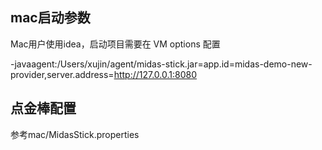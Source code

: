 
## mac启动参数

Mac用户使用idea，启动项目需要在 VM options 配置

-javaagent:/Users/xujin/agent/midas-stick.jar=app.id=midas-demo-new-provider,server.address=http://127.0.0.1:8080


## 点金棒配置

参考mac/MidasStick.properties